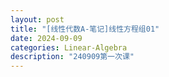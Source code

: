 ```yaml
---
layout: post
title: "[线性代数A-笔记]线性方程组01"
date: 2024-09-09
categories: Linear-Algebra
description: "240909第一次课"
---
```

<!-- ![](../assets/pdfs/la-01.pdf) -->
<object data="{{ site.url }}{{ site.baseurl }}/assets/pdfs/la-01.pdf" type="application/pdf"></object>
<!-- <embed type="application/x-google-chrome-pdf" src="chrome-extension://mhjfbmdgcfjbbpaeojofohoefgiehjai/f3835c09-ec5a-4fa0-adf7-38b7fb9ed8fd" original-url="https://github.com/PhotonYan/PhotonYan.github.io/blob/gh-pages/pdfs/la-01.pdf" background-color="4283586137" javascript="allow" full-frame="">
    #document (https://github.com/PhotonYan/PhotonYan.github.io/blob/gh-pages/pdfs/la-01.pdf)
    <html>
        <head>
            <style>
                
                body,
                embed,
                html {
                height: 100%;
                margin: 0;
                width: 100%;
                }

                embed {
                left: 0;
                position: fixed;
                top: 0;
                }

                /* Hide scrollbars when in Presentation mode. */
                .fullscreen {
                overflow: hidden;
                }

            </style>
        </head>
        <body>
            <div id="sizer" style="width: 803px; height: 20444px;"></div>
            <embed type="application/x-google-chrome-pdf" src="chrome-extension://mhjfbmdgcfjbbpaeojofohoefgiehjai/ed55fa86-ed5e-4585-8a5d-63752f16c3f9" original-url="https://github.com/PhotonYan/PhotonYan.github.io/blob/gh-pages/pdfs/la-01.pdf" background-color="4283586137" javascript="allow" full-frame="">
        </body>
    </html>
</embed>
 -->